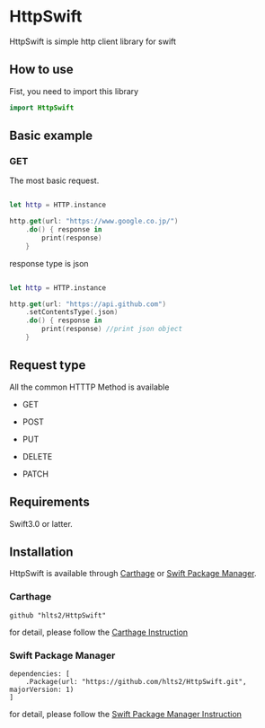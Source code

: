 # HttpSwift
HttpSwift is simple http client library for swift

## How to use
Fist, you need to import this library

```swift
import HttpSwift
```

## Basic example

### GET

The most basic request.

```swift

let http = HTTP.instance

http.get(url: "https://www.google.co.jp/")
    .do() { response in
        print(response)
    }

```

response type is json

```swift

let http = HTTP.instance

http.get(url: "https://api.github.com")
    .setContentsType(.json)
    .do() { response in
        print(response) //print json object
    }

```

## Request type
All the common HTTTP Method is available

- GET

- POST

- PUT

- DELETE

- PATCH


## Requirements
Swift3.0 or latter.

## Installation

HttpSwift is available through [Carthage](https://github.com/Carthage/Carthage) or
[Swift Package Manager](https://github.com/apple/swift-package-manager).

### Carthage

```
github "hlts2/HttpSwift"
```

for detail, please follow the [Carthage Instruction](https://github.com/Carthage/Carthage#if-youre-building-for-ios-tvos-or-watchos)

### Swift Package Manager

```
dependencies: [
    .Package(url: "https://github.com/hlts2/HttpSwift.git", majorVersion: 1)
]
```

for detail, please follow the [Swift Package Manager Instruction](https://github.com/apple/swift-package-manager/blob/master/Documentation/Usage.md)
